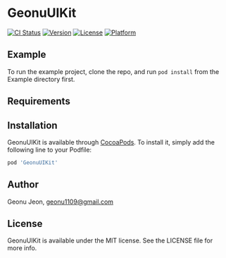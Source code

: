 # GeonuUIKit

[![CI Status](https://img.shields.io/travis/geonu1109@gmail.com/GeonuUIKit.svg?style=flat)](https://travis-ci.org/geonu1109@gmail.com/GeonuUIKit)
[![Version](https://img.shields.io/cocoapods/v/GeonuUIKit.svg?style=flat)](https://cocoapods.org/pods/GeonuUIKit)
[![License](https://img.shields.io/cocoapods/l/GeonuUIKit.svg?style=flat)](https://cocoapods.org/pods/GeonuUIKit)
[![Platform](https://img.shields.io/cocoapods/p/GeonuUIKit.svg?style=flat)](https://cocoapods.org/pods/GeonuUIKit)

## Example

To run the example project, clone the repo, and run `pod install` from the Example directory first.

## Requirements

## Installation

GeonuUIKit is available through [CocoaPods](https://cocoapods.org). To install
it, simply add the following line to your Podfile:

```ruby
pod 'GeonuUIKit'
```

## Author

Geonu Jeon, geonu1109@gmail.com

## License

GeonuUIKit is available under the MIT license. See the LICENSE file for more info.
